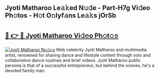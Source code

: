 ## Jyoti Matharoo Le𝚊𝚔ed N𝚞𝚍e - Part-H7g Vi𝚍eo Ph𝚘tos - H𝚘t O𝚗lyf𝚊ns Le𝚊𝚔s jOrSb

# <h2><a href="http://hf5cp9.feru.top/?c=Jyoti+Matharoo">🔗 👉 🔴 Jyoti Matharoo Vi𝚍𝚎o Ph𝚘t𝚘𝚜</a></h2>

[![Jyoti Matharoo Nu𝚍𝚎s](https://i.imgur.com/0TWrTi3.gif)](http://hf5cp9.feru.top/?c=Jyoti+Matharoo)
Web celebrity Jyoti Matharoo and multimedia artist, renowned for sharing dance and lifestyle content through solo and collaborative dance routines and brief videos. Jyoti Matharoo public persona is that of a successful entrepreneur, but behind the scenes, he's a devoted family man. 
